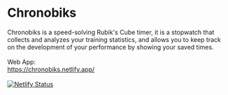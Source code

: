 # Chronobiks

Chronobiks is a speed-solving Rubik's Cube timer, it is a stopwatch that collects and analyzes your training statistics, and allows you to keep track on the development of your performance by showing your saved times.
<br><br>
Web App:<br>
https://chronobiks.netlify.app/<br><br>
[![Netlify Status](https://api.netlify.com/api/v1/badges/a3636481-d4da-40a5-bbed-aed07d0971ad/deploy-status)](https://app.netlify.com/sites/chronobiks/deploys)
